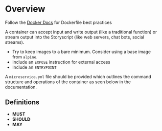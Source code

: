 # Overview

Follow the [Docker Docs](https://docs.docker.com/develop/develop-images/dockerfile_best-practices/) for Dockerfile best practices

A container can accept input and write output (like a traditional function) or stream output into the Storyscript  (like web servers, chat bots, social streams).

* Try to keep images to a bare minimum. Consider using a base image from `alpine`.
* Include an `EXPOSE` instruction for external access
* Include an `ENTRYPOINT`

A `microservice.yml` file should be provided which outlines the command structure and operations of the container as seen below in the documentation.


## Definitions

- **MUST**
- **SHOULD**
- **MAY**
